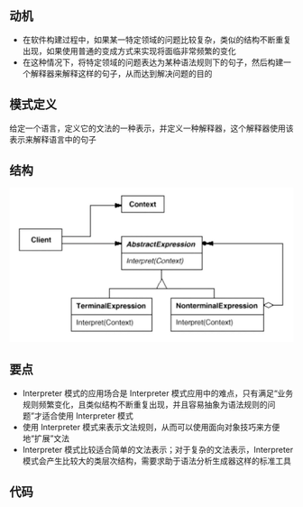 ## 动机
- 在软件构建过程中，如果某一特定领域的问题比较复杂，类似的结构不断重复出现，如果使用普通的变成方式来实现将面临非常频繁的变化
- 在这种情况下，将特定领域的问题表达为某种语法规则下的句子，然后构建一个解释器来解释这样的句子，从而达到解决问题的目的

## 模式定义
给定一个语言，定义它的文法的一种表示，并定义一种解释器，这个解释器使用该表示来解释语言中的句子

## 结构

![在这里插入图片描述](./pics/%E8%A7%A3%E6%9E%90%E5%99%A8.jpeg)


## 要点
- Interpreter 模式的应用场合是 Interpreter 模式应用中的难点，只有满足“业务规则频繁变化，且类似结构不断重复出现，并且容易抽象为语法规则的问题”才适合使用 Interpreter 模式
- 使用 Interpreter 模式来表示文法规则，从而可以使用面向对象技巧来方便地“扩展”文法
- Interpreter 模式比较适合简单的文法表示；对于复杂的文法表示，Interpreter 模式会产生比较大的类层次结构，需要求助于语法分析生成器这样的标准工具

## 代码

```cpp

```